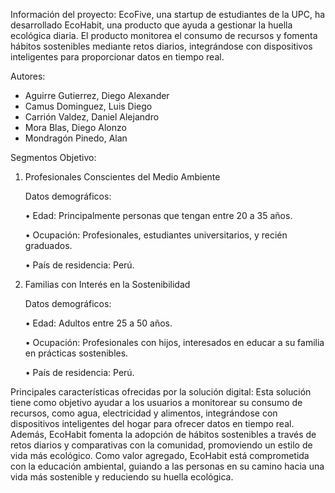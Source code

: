Información del proyecto:
EcoFive, una startup de estudiantes de la UPC, ha desarrollado EcoHabit, una producto que ayuda a gestionar la huella ecológica diaria. El producto monitorea el consumo de recursos y fomenta hábitos sostenibles mediante retos diarios, integrándose con dispositivos inteligentes para proporcionar datos en tiempo real.

Autores:
- Aguirre Gutierrez, Diego Alexander
- Camus Dominguez, Luis Diego
- Carrión Valdez, Daniel Alejandro
- Mora Blas, Diego Alonzo
- Mondragón Pinedo, Alan


Segmentos Objetivo:
1.	Profesionales Conscientes del Medio Ambiente

    Datos demográficos:

    •	Edad: Principalmente personas que tengan entre 20 a 35 años.
  	
    •	Ocupación: Profesionales, estudiantes universitarios, y recién graduados.
  	
    •	País de residencia: Perú.
  
2.	Familias con Interés en la Sostenibilidad

    Datos demográficos:

    •	Edad: Adultos entre 25 a 50 años.
  	
    •	Ocupación: Profesionales con hijos, interesados en educar a su familia en prácticas sostenibles.
  	
    •	País de residencia: Perú.

Principales características ofrecidas por la solución digital:
Esta solución tiene como objetivo ayudar a los usuarios a monitorear su consumo de recursos, como agua, electricidad y alimentos, integrándose con dispositivos inteligentes del hogar para ofrecer datos en tiempo real. Además, EcoHabit fomenta la adopción de hábitos sostenibles a través de retos diarios y comparativas con la comunidad, promoviendo un estilo de vida más ecológico. Como valor agregado, EcoHabit está comprometida con la educación ambiental, guiando a las personas en su camino hacia una vida más sostenible y reduciendo su huella ecológica.
